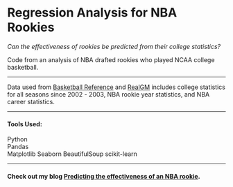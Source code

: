 # Regression Analysis for NBA Rookies
*Can the effectiveness of rookies be predicted from their college statistics?*

Code from an analysis of NBA drafted rookies who played NCAA college basketball. 

***
Data used from [Basketball Reference](https://www.basketball-reference.com/) and [RealGM](https://basketball.realgm.com/) includes college statistics for all seasons since 2002 - 2003, NBA rookie year statistics, and NBA career statistics.

***
#### Tools Used:  
Python  
Pandas  
Matplotlib
Seaborn
BeautifulSoup
scikit-learn    

***

#### Check out my blog [Predicting the effectiveness of an NBA rookie](https://kennythedatascientist.weebly.com/).
